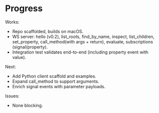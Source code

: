 # Progress

Works:
- Repo scaffolded, builds on macOS.
- WS server: hello (v0.2), list_roots, find_by_name, inspect, list_children, set_property, call_method(with args + return), evaluate, subscriptions (signal/property).
 - Integration test validates end-to-end (including property event with value).

Next:
- Add Python client scaffold and examples.
- Expand call_method to support arguments.
 - Enrich signal events with parameter payloads.

Issues:
- None blocking.

